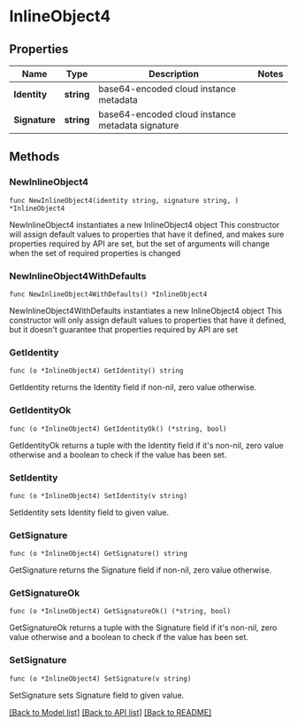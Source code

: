# InlineObject4

## Properties

Name | Type | Description | Notes
------------ | ------------- | ------------- | -------------
**Identity** | **string** | base64-encoded cloud instance metadata | 
**Signature** | **string** | base64-encoded cloud instance metadata signature | 

## Methods

### NewInlineObject4

`func NewInlineObject4(identity string, signature string, ) *InlineObject4`

NewInlineObject4 instantiates a new InlineObject4 object
This constructor will assign default values to properties that have it defined,
and makes sure properties required by API are set, but the set of arguments
will change when the set of required properties is changed

### NewInlineObject4WithDefaults

`func NewInlineObject4WithDefaults() *InlineObject4`

NewInlineObject4WithDefaults instantiates a new InlineObject4 object
This constructor will only assign default values to properties that have it defined,
but it doesn't guarantee that properties required by API are set

### GetIdentity

`func (o *InlineObject4) GetIdentity() string`

GetIdentity returns the Identity field if non-nil, zero value otherwise.

### GetIdentityOk

`func (o *InlineObject4) GetIdentityOk() (*string, bool)`

GetIdentityOk returns a tuple with the Identity field if it's non-nil, zero value otherwise
and a boolean to check if the value has been set.

### SetIdentity

`func (o *InlineObject4) SetIdentity(v string)`

SetIdentity sets Identity field to given value.


### GetSignature

`func (o *InlineObject4) GetSignature() string`

GetSignature returns the Signature field if non-nil, zero value otherwise.

### GetSignatureOk

`func (o *InlineObject4) GetSignatureOk() (*string, bool)`

GetSignatureOk returns a tuple with the Signature field if it's non-nil, zero value otherwise
and a boolean to check if the value has been set.

### SetSignature

`func (o *InlineObject4) SetSignature(v string)`

SetSignature sets Signature field to given value.



[[Back to Model list]](../README.md#documentation-for-models) [[Back to API list]](../README.md#documentation-for-api-endpoints) [[Back to README]](../README.md)


